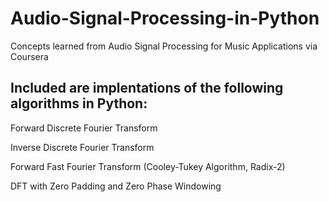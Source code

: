 # Audio-Signal-Processing-in-Python
Concepts learned from Audio Signal Processing for Music Applications via Coursera


## Included are implentations of the following algorithms in Python:
Forward Discrete Fourier Transform

Inverse Discrete Fourier Transform

Forward Fast Fourier Transform (Cooley-Tukey Algorithm, Radix-2)

DFT with Zero Padding and Zero Phase Windowing 
